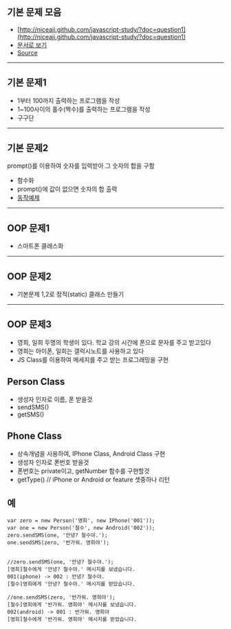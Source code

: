 ##  기본 문제 모음

* [http://niceaji.github.com/javascript-study/?doc=question1](http://niceaji.github.com/javascript-study/?doc=question1)
* [문서로 보기](https://github.com/niceaji/javascript-study/blob/gh-pages/doc/question1.md)
* [Source](https://github.com/niceaji/javascript-study)

*** 

##  기본 문제1

* 1부터 100까지 출력하는 프로그램을 작성
* 1~100사이의 홀수(짝수)를 출력하는 프로그램을 작성
* 구구단 

***

##  기본 문제2

prompt()를 이용하여 숫자를 입력받아 그 숫자의 합을 구함

* 함수화
* prompt()에 값이 없으면 숫자의 합 출력
* [동작예제](http://www.youtube.com/watch?v=_5dvqecYCco)

***

## OOP 문제1

* 스마트폰 클래스화

***

## OOP 문제2

* 기본문제 1,2로 정적(static) 클래스 만들기 

***

## OOP 문제3

* 영희, 일희 두명의 학생이 있다. 학교 강의 시간에 폰으로 문자를 주고 받고있다
* 영희는 아이폰, 일희는 갤럭시노트를 사용하고 있다
* JS Class를 이용하여 메세지를 주고 받는 프로그래밍을 구현

## Person Class

* 생성자 인자로 이름, 폰 받을것
* sendSMS()
* getSMS()

## Phone Class

* 상속개념을 사용하여, IPhone Class, Android Class 구현
* 생성자 인자로 폰번호 받을것
* 폰번호는 private이고, getNumber 함수를 구현할것
* getType() // iPhone or Android or feature 셋중하나 리턴

## 예

    var zero = new Person('영희', new IPhone('001'));
    var one = new Person('철수', new Android('002'));
    zero.sendSMS(one, '안녕? 철수야.');
    one.sendSMS(zero, '반가워. 영희야');


    //zero.sendSMS(one, '안녕? 철수야.');
    [영희]철수에게 '안녕? 철수야.' 메시지를 보냈습니다.
    001(iphone) -> 002 : 안녕? 철수야.
    [철수]영희에게 '안녕? 철수야.' 메시지를 받았습니다.

    //one.sendSMS(zero, '반가워. 영희야');
    [철수]영희에게 '반가워. 영희야' 메시지를 보냈습니다.
    002(android) -> 001 : 반가워. 영희야
    [영희]철수에게 '반가워. 영희야' 메시지를 받았습니다.


